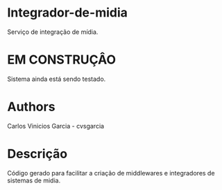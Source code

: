# Integrador-de-midia
Serviço de integração de mídia.
<h1> EM CONSTRUÇÂO </h1>
Sistema ainda está sendo testado.

<h1>Authors</h1>
Carlos Vinicios Garcia  - cvsgarcia

<h1>Descrição</h1>
Código gerado para facilitar a criação de middlewares e integradores de sistemas de midia. 
